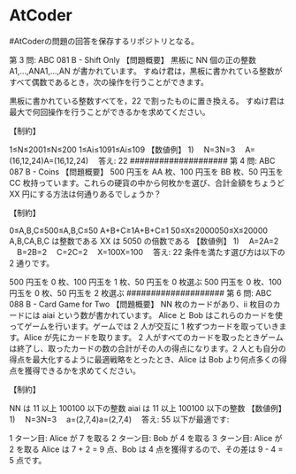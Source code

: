 # AtCoder
#AtCoderの問題の回答を保存するリポジトリとなる。

第 3 問: ABC 081 B - Shift Only
【問題概要】
黒板に NN 個の正の整数 A1,…,ANA1,…,AN が書かれています。
すぬけ君は，黒板に書かれている整数がすべて偶数であるとき，次の操作を行うことができます。

黒板に書かれている整数すべてを，22 で割ったものに置き換える。
すぬけ君は最大で何回操作を行うことができるかを求めてください。

【制約】

1≤N≤2001≤N≤200
1≤Ai≤1091≤Ai≤109
【数値例】
1)
　N=3N=3
　A=(16,12,24)A=(16,12,24)
　答え: 22
####################
第 4 問: ABC 087 B - Coins
【問題概要】
500 円玉を AA 枚、100 円玉を BB 枚、50 円玉を CC 枚持っています。これらの硬貨の中から何枚かを選び、合計金額をちょうど XX 円にする方法は何通りあるでしょうか？

【制約】

0≤A,B,C≤500≤A,B,C≤50
A+B+C≥1A+B+C≥1
50≤X≤2000050≤X≤20000
A,B,CA,B,C は整数である
XX は 5050 の倍数である
【数値例】
1)
　A=2A=2
　B=2B=2
　C=2C=2
　X=100X=100
　答え: 22
条件を満たす選び方は以下の 2 通りです。

500 円玉を 0 枚、100 円玉を 1 枚、50 円玉を 0 枚選ぶ
500 円玉を 0 枚、100 円玉を 0 枚、50 円玉を 2 枚選ぶ
####################
第 6 問: ABC 088 B - Card Game for Two 
【問題概要】
NN 枚のカードがあり、ii 枚目のカードには aiai という数が書かれています。
Alice と Bob はこれらのカードを使ってゲームを行います。ゲームでは 2 人が交互に 1 枚ずつカードを取っていきます。Alice が先にカードを取ります。
2 人がすべてのカードを取ったときゲームは終了し、取ったカードの数の合計がその人の得点になります。2 人とも自分の得点を最大化するように最適戦略をとったとき、Alice は Bob より何点多くの得点を獲得できるかを求めてください。

【制約】

NN は 11 以上 100100 以下の整数
aiai は 11 以上 100100 以下の整数
【数値例】
1)
　N=3N=3
　a=(2,7,4)a=(2,7,4)
　答え: 55
以下が最適です:

1 ターン目: Alice が 7 を取る
2 ターン目: Bob が 4 を取る
3 ターン目: Alice が 2 を取る
Alice は 7 + 2 = 9 点、Bob は 4 点を獲得するので、その差は 9 - 4 = 5 点です。

